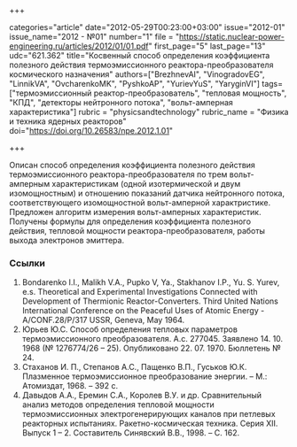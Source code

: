 +++

categories="article"
date="2012-05-29T00:23:00+03:00"
issue="2012-01"
issue_name="2012 - №01"
number="1"
file = "https://static.nuclear-power-engineering.ru/articles/2012/01/01.pdf"
first_page="5"
last_page="13"
udc="621.362"
title="Косвенный способ определения коэффициента полезного действия термоэмиссионного реактора-преобразователя космического назначения"
authors=["BrezhnevAI", "VinogradovEG", "LinnikVA", "OvcharenkoMK", "PyshkoAP", "YurievYuS", "YaryginVI"]
tags=["термоэмиссионный реактор-преобразователь", "тепловая мощность", "КПД", "детекторы нейтронного потока", "вольт-амперная характеристика"]
rubric = "physicsandtechnology"
rubric_name = "Физика и техника ядерных реакторов"
doi="https://doi.org/10.26583/npe.2012.1.01"

+++

Описан способ определения коэффициента полезного действия термоэмиссионного реактора-преобразователя по трем вольт-амперным характеристикам (одной изотермической и двум изомощностным) и отношению показаний датчика нейтронного потока, соответствующего изомощностной вольт-амперной характристике. Предложен алгоритм измерения вольт-амперных характеристик. Получены формулы для определения коэффициента полезного действия, тепловой мощности реактора-преобразователя, работы выхода электронов эмиттера.

### Ссылки

1. Bondarenko I.I., Malikh V.A., Pupko V, Ya., Stakhanov I.P., Yu. S. Yurev, e.s. Theoretical and Experimental Investigations Connected with Development of Thermionic Reactor-Converters. Third United Nations International Conference on the Peaceful Uses of Atomic Energy -A/CONF.28/P/317 USSR, Geneva, May 1964.
2. Юрьев Ю.С. Способ определения тепловых параметров термоэмиссионного преобразователя. А.с. 277045. Заявлено 14. 10. 1968 (№ 1276774/26 – 25). Опубликовано 22. 07. 1970. Бюллетень № 24.
3. Стаханов И. П., Степанов А.С., Пащенко В.П., Гуськов Ю.К. Плазменное термоэмиссионное преобразование энергии. – М.: Атомиздат, 1968. – 392 с.
4. Давыдов А.А., Еремин С.А., Королев В.У. и др. Сравнительный анализ методов определения тепловой мощности термоэмиссионных электрогенерирующих каналов при петлевых реакторных испытаниях. Ракетно-космическая техника. Серия XII. Выпуск 1 – 2. Составитель Синявский В.В., 1998. – С. 162.